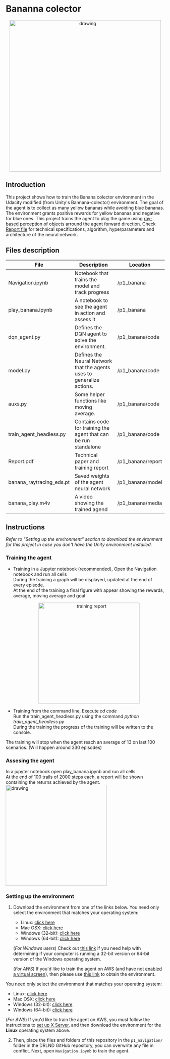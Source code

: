# Bananna colector

<center>
	<img src="https://github.com/eduardodisanti/deep_reinforcement_learning_nd/blob/master/p1_banana/media/banana_collector.gif" alt="drawing" width="480"/>
</center>

## Introduction

This project shows how to train the Banana colector environment in the Udacity modified (from Unity's Bannana-colector) environment.
The goal of the agent is to collect as many yellow bananas while avoiding blue bananas. The environment grants positive rewards for yellow bananas and negative for blue ones.
This project trains the agent to play the game using [ray-based](https://en.wikipedia.org/wiki/Ray_tracing_(graphics)) perception of objects arround the agent forward direction. Check [Report file](https://github.com/eduardodisanti/deep_reinforcement_learning_nd/blob/master/p1_banana/report/Report.pdf) for technical specifications, algorithm, hyperparameters and architecture of the neural network.

## Files description

|  File | Description | Location |
|-------|-------------|----------|
| Navigation.ipynb  | Notebook that trains the model and track progress | /p1_banana |
| play_banana.ipynb  | A notebook to see the agent in action and assess it | /p1_banana |
| dqn_agent.py  | Defines the DQN agent to solve the environment. | /p1_banana/code |
| model.py  | Defines the Neural Network that the agents uses to generalize actions. | /p1_banana/code |
| auxs.py  | Some helper functions like moving average. | /p1_banana/code |
| train_agent_headless.py  | Contains code for training the agent that can be run standalone | /p1_banana/code |
| Report.pdf  | Technical paper and training report | /p1_banana/report |
| banana_raytracing_eds.pt | Saved weights of the agent neural network | /p1_banana/model
| banana_play.m4v | A video showing the trained agend | /p1_banana/media

## Instructions 
*Refer to "Setting up the environment" section to download the environment for this project in case you don't have the Unity environment installed.*

### Training the agent

- Training in a Jupyter notebook (recommended), 
	Open the Navigation notebook and run all cells <br/>
	During the training a graph will be displayed, updated at the end of every episode.<br/>
	At the end of the training a final figure with appear showing the rewards, average, moving average and goal<br/>
	<center>
		<img src="https://github.com/eduardodisanti/deep_reinforcement_learning_nd/blob/master/p1_banana/report/training2.png" alt="training report" width="320"/>
	</center>
	
- Training from the command line,
	Execute *cd code*<br/>
	Run the train_agent_headless.py using the command *python train_agent_headless.py*<br/>
	During the training the progress of the training will be written to the console. <br/>

The training will stop when the agent reach an average of 13 on last 100 scenarios. (Will happen around 330 episodes) 

### Assesing the agent

In a jupyter notebook open play_banana.ipynb and run all cells.<br>
At the end of 100 trails of 2000 steps each, a report will be shown containing the returns achieved by the agent.
<img src="https://github.com/eduardodisanti/deep_reinforcement_learning_nd/blob/master/p1_banana/report/play_scores.png" alt="drawing" width="320"/><br/>

### Setting up the environment
1. Download the environment from one of the links below.  You need only select the environment that matches your operating system:
    - Linux: [click here](https://s3-us-west-1.amazonaws.com/udacity-drlnd/P1/Banana/Banana_Linux.zip)
    - Mac OSX: [click here](https://s3-us-west-1.amazonaws.com/udacity-drlnd/P1/Banana/Banana.app.zip)
    - Windows (32-bit): [click here](https://s3-us-west-1.amazonaws.com/udacity-drlnd/P1/Banana/Banana_Windows_x86.zip)
    - Windows (64-bit): [click here](https://s3-us-west-1.amazonaws.com/udacity-drlnd/P1/Banana/Banana_Windows_x86_64.zip)
    
    (_For Windows users_) Check out [this link](https://support.microsoft.com/en-us/help/827218/how-to-determine-whether-a-computer-is-running-a-32-bit-version-or-64) if you need help with determining if your computer is running a 32-bit version or 64-bit version of the Windows operating system.

    (_For AWS_) If you'd like to train the agent on AWS (and have not [enabled a virtual screen](https://github.com/Unity-Technologies/ml-agents/blob/master/docs/Training-on-Amazon-Web-Service.md)), then please use [this link](https://s3-us-west-1.amazonaws.com/udacity-drlnd/P1/Banana/Banana_Linux_NoVis.zip) to obtain the environment.

You need only select the environment that matches your operating system:
- Linux: [click here](https://s3-us-west-1.amazonaws.com/udacity-drlnd/P1/Banana/VisualBanana_Linux.zip)
- Mac OSX: [click here](https://s3-us-west-1.amazonaws.com/udacity-drlnd/P1/Banana/VisualBanana.app.zip)
- Windows (32-bit): [click here](https://s3-us-west-1.amazonaws.com/udacity-drlnd/P1/Banana/VisualBanana_Windows_x86.zip)
- Windows (64-bit): [click here](https://s3-us-west-1.amazonaws.com/udacity-drlnd/P1/Banana/VisualBanana_Windows_x86_64.zip)

(_For AWS_) If you'd like to train the agent on AWS, you must follow the instructions to [set up X Server](https://github.com/Unity-Technologies/ml-agents/blob/master/docs/Training-on-Amazon-Web-Service.md), and then download the environment for the **Linux** operating system above.

2. Then, place the files and folders of this repository in the `p1_navigation/` folder in the DRLND GitHub repository, you can overwrite any file in conflict.  Next, open `Navigation.ipynb` to train the agent.


